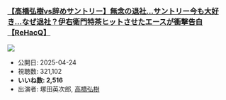 ### [【高橋弘樹vs辞めサントリー】無念の退社…サントリー今も大好き…なぜ退社？伊右衛門特茶ヒットさせたエースが衝撃告白【ReHacQ】](https://www.youtube.com/watch?v=9qS-LRhHbh4)
[![](https://img.youtube.com/vi/9qS-LRhHbh4/sddefault.jpg)](https://www.youtube.com/watch?v=9qS-LRhHbh4)
-   公開日: 2025-04-24
-   視聴数: 321,102
-   **いいね数: 2,516**
-   出演者: 塚田英次郎, [高橋弘樹](/rehacq_fan/people/高橋弘樹 "wikilink")
